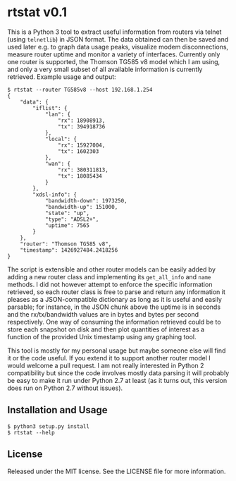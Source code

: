 rtstat v0.1
===========

This is a Python 3 tool to extract useful information from routers via telnet (using `telnetlib`) in JSON format. The data obtained can then be saved and used later e.g. to graph data usage peaks, visualize modem disconnections, measure router uptime and monitor a variety of interfaces. Currently only one router is supported, the Thomson TG585 v8 model which I am using, and only a very small subset of all available information is currently retrieved. Example usage and output:

    $ rtstat --router TG585v8 --host 192.168.1.254
    {
        "data": {
            "iflist": {
                "lan": {
                    "rx": 18908913,
                    "tx": 394918736
                },
                "local": {
                    "rx": 15927004,
                    "tx": 1602303
                },
                "wan": {
                    "rx": 380311813,
                    "tx": 18085434
                }
            },
            "xdsl-info": {
                "bandwidth-down": 1973250,
                "bandwidth-up": 151000,
                "state": "up",
                "type": "ADSL2+",
                "uptime": 7565
            }
        },
        "router": "Thomson TG585 v8",
        "timestamp": 1426927484.2418256
    }

The script is extensible and other router models can be easily added by adding a new router class and implementing its `get_all_info` and `name` methods. I did not however attempt to enforce the specific information retrieved, so each router class is free to parse and return any information it pleases as a JSON-compatible dictionary as long as it is useful and easily parsable; for instance, in the JSON chunk above the uptime is in seconds and the rx/tx/bandwidth values are in bytes and bytes per second respectively. One way of consuming the information retrieved could be to store each snapshot on disk and then plot quantities of interest as a function of the provided Unix timestamp using any graphing tool.

This tool is mostly for my personal usage but maybe someone else will find it or the code useful. If you extend it to support another router model I would welcome a pull request. I am not really interested in Python 2 compatibility but since the code involves mostly data parsing it will probably be easy to make it run under Python 2.7 at least (as it turns out, this version does run on Python 2.7 without issues).

Installation and Usage
----------------------

    $ python3 setup.py install
    $ rtstat --help

License
-------

Released under the MIT license. See the LICENSE file for more information.
